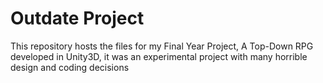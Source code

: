 # Outdate Project
This repository hosts the files for my Final Year Project, A Top-Down RPG developed in Unity3D, it was an experimental project with many horrible design and coding decisions 
